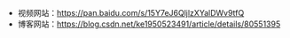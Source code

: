 + 视频网站：https://pan.baidu.com/s/15Y7eJ6QljlzXYalDWv9tfQ
+ 博客网站：https://blog.csdn.net/ke1950523491/article/details/80551395
